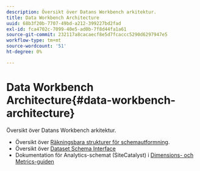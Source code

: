 ```yaml
---
description: Översikt över Datans Workbench arkitektur.
title: Data Workbench Architecture
uuid: 68b3f20b-7707-49bd-a212-399227bd2fad
exl-id: fca4702c-7099-40e5-ad0b-7f8d44fa1a61
source-git-commit: 232117a8cacaecf8e5d7fcaccc5290d6297947e5
workflow-type: tm+mt
source-wordcount: '51'
ht-degree: 0%

---
```


# Data Workbench Architecture{#data-workbench-architecture}

Översikt över Datans Workbench arkitektur.

* Översikt över [Räkningsbara strukturer för schemautformning](../../../home/dwb-implement-overview/dwb-implement-architecture/dwb-implement-arch-countable.md#concept-9b8b9c5e0f7341699e14bb9e3be56a51).
* Översikt över [Dataset Schema Interface](https://experienceleague.adobe.com/docs/data-workbench/using/client/admin-ui/c-dtst-sch-intrf.html)
* Dokumentation för Analytics-schemat (SiteCatalyst) i [Dimensions- och Metrics-guiden](/help/home/assets/dwb-analytics-implementation.pdf)
